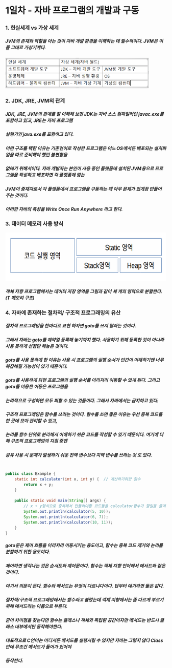1일차 - 자바 프로그램의 개발과 구동
=================================

### 1. 현실세계 vs 가상 세계

##### JVM의 존재와 역할을 아는 것이 자바 개발 환경을 이해하는 데 필수적이다. JVM은 이름 그대로 가상기계다.

<img src="/static/캡처.PNG" width="450px" heigth="300px" alt="현실세계 vs 가상세계"></img>

### 2. JDK, JRE, JVM의 관계
##### JDK, JRE, JVM의 관계를 잘 이해해 보면 JDK는 자바 소스 컴파일러인 javac.exe를 포함하고 있고, JRE는 자바 프로그램
##### 실행기인 java.exe를 포함하고 있다. 

##### 이런 구조를 택한 이유는 기존언어로 작성한 프로그램은 어느 OS에서든 배포되는 설치파일을 따로 준비해야 했던 불편함을 
##### 없애기 위해서이다. 자바 개발자는 본인이 사용 중인 플랫폼에 설치된 JVM용으로 프로그램을 작성하고 배포하면 각 플랫폼에 맞는
##### JVM이 중재자로서 각 플랫폼에서 프로그램을 구동하는 데 아무 문제가 없게끔 만들어 주는 것이다.
##### 이러한 자바의 특성을 **Write Once Run Anywhere** 라고 한다.

### 3. 데이터 메모리 사용 방식
<img src="/static/useMemory.png" width="643px" height="151px" alt="객체 지향 프로그램의 메모리 사용 방식">

##### 객체 지향 프로그램에서는 데이터 저장 영역을 그림과 같이 세 개의 영역으로 분할한다.(T 메모리 구조)

### 4. 자바에 존재하는 절차적/ 구조적 프로그래밍의 유산

##### 절차적 프로그래밍을 한마디로 표현 하자면 goto를 쓰지 말라는 것이다.
##### 그래서 자바는 goto를 예약얼 등록해 놓기까지 했다. 사용하기 위해 등록한 것이 아니라 사용 못하게 선점만 해놓은 것이다.

##### goto를 사용 못하게 한 이유는 사용 시 프로그램의 실행 순서가 인간이 이해하기엔 너무 복잡해질 가능성이 있기 때문이다.
##### goto를 사용하게 되면 프로그램의 실행 순서를 이리저리 이동할 수 있게 된다. 그리고 goto를 이용한 이동은 프로그램을
##### 논리적으로 구성하면 모두 피할 수 있는 것들이다. 그래서 자바에서는 금지하고 있다.

##### 구조적 프로그래밍은 함수를 쓰라는 것이다. 함수를 쓰면 좋은 이유는 우선 중복 코드를 한 곳에 모아 관리할 수 있고,
##### 논리를 함수 단위로 분리해서 이해하기 쉬운 코드를 작성할 수 있기 때문이다. 여기에 더해 구조적 프로그래밍의 지침 중엔
##### 공유 사용 시 문제가 발생하기 쉬운 전역 변수보다 지역 변수를 쓰라는 것 도 있다.

```java

public class Example {
    static int calculator(int x, int y) {  // 계산하기위한 함수 
        return x + y;  
    }

    public static void main(String[] args) {
        // x + y형식으로 중복해서 만들어야할 코드들을 calculator함수가 할일을 줄여줌
        System.out.println(calculator(5, 10));  
        System.out.println(calculator(6, 7));
        System.out.println(calculator(10, 11));
    }
}

```

##### goto문은 제어 흐름을 이리저리 이동시키는 용도이고, 함수는 중복 코드 제거와 논리를 분할하기 위한 용도이다.
##### 제어하면 생각나는 것은 순서도와 제어문이다. 함수는 객체 지향 언어에서 메서드와 같은 것이다. 

##### 여기서 의문이 든다. 함수와 메서드는 무엇이 다르냐다이다. 답부터 얘기하면 둘은 같다.
##### 절차적/구조적 프로그래밍에서는 함수라고 불렀는데 객체 지향에서는 좀 다르게 부르기 위해 메서드라는 이름으로 부른다.
##### 굳이 차이점을 찾는다면 함수는 클래스나 객체와 독립된 공간이자만 메서드는 반드시 클래스 내부에서만 동작해야한다.
##### 대표적으로 C언어는 어디서든 메서드를 실행시킬 수 있지만 자바는 그렇지 않다 Class 안에 무조건 메서드가 들어가 있어야
##### 동작한다.

